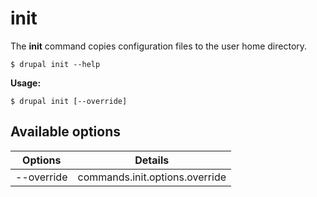 # init
The **init** command copies configuration files to the user home directory.

```
$ drupal init --help
```
**Usage:**
```
$ drupal init [--override]
```
## Available options
Options | Details
------------ |-------------
--override      |      commands.init.options.override
